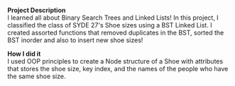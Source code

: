 **Project Description**  <br />
I learned all about Binary Search Trees and Linked Lists! In this project, I classified the class of SYDE 27's Shoe sizes using a BST Linked List. I created assorted functions that removed duplicates in the BST, sorted the BST inorder and also to insert new shoe sizes!

**How I did it**  <br />
I used OOP principles to create a Node structure of a Shoe with attributes that stores the shoe size, key index, and the names of the people who have the same shoe size.
